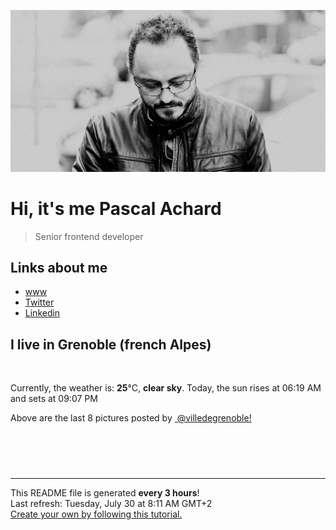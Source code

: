 ![Pascal Achard](./images/photo-pascal-achard.jpg)
# Hi, it's me Pascal Achard
> Senior frontend developer

## Links about me
- [www](https://www.pascal-achard.com)
- [Twitter](https://twitter.com/botmaster)
- [Linkedin](http://www.linkedin.com/in/pascal-achard)


## I live in Grenoble (french Alpes)
<img src="https://openweathermap.org/img/wn/01d@2x.png" alt="">

Currently, the weather is: **25**°C, **clear sky**.
Today, the sun rises at 06:19 AM and sets at 09:07 PM

Above are the last 8 pictures posted by <a href="https://www.instagram.com/villedegrenoble/" target="_blank"><img alt="" src="https://upload.wikimedia.org/wikipedia/commons/thumb/e/e7/Instagram_logo_2016.svg/1024px-Instagram_logo_2016.svg.png" width="20"/> @villedegrenoble!</a>

<p style="display: flex; flex-wrap: wrap; gap: 20px;">
        <img src="https://cdn1.picuki.com/hosted-by-instagram/q/0exhNuNYnjBGZDHIdN5WmL9I2Pk2GAlRNecaS7j0nyZiNxIsbHWB58ltwdev%7C%7CDlyKw1oASyLeDpj4IorU1xZZFp4OkXWTLSPTjZR5qmeVYCn2zFi9ZVonbk1L3IcYHap8MUtOzjYMTIfQeoEH%7C%7Cbx7a8Koru5A2MEo1zRMrBC0GAG4YWbVqFKwoV966yUlEri+YU8ajtG5WR1aRhmpNPb5DwIX%7C%7CD+fMBxsedISLQzicYRtr6+wmOHH24VdGZ9SiGxjoXrkMYrhC3nRWIz1XegYJ4YB0Yxx1C%7C%7CuksQnb1%7C%7Ci9W1FaxM+N9+sqPVETFKCipioCttkZe1khzGbXn08llj2k3ZweCcVvU+ibHVPNypfMLH1gCRQZCbR58JDl5BUrHVUF2LbaDwCMAExttwPcFv2wm52iy3R5nR+yJICC0ZtW2%7C%7CPJdJVNWlw7%7C%7C81iSAhDTD8SI+s56wbf5X6RhS95jbvydfLy2fIY5wNTfpylkmT4ZCIuucyA==.jpeg" alt="" width="200"/>
        <img src="https://cdn1.picuki.com/hosted-by-instagram/q/0exhNuNYnjBGZDHIdN5WmL9I2Pk2GAlRNucaS7j0nyZiNxIsbHWB58ltwdev%7C%7CDlyKw1oASyLeDtp7YoiWFtSZFp7PUXaT7aASDtS7K6cVICm0Ddh%7C%7CZdkkL0yJHYcZ3+r%7C%7C8NDCnicKyVHDe0AUq%7C%7Cm6vZNuKyBOTUAyXCUMLQKnmICjtCsCOwlktcf7KG4iF+44ooiMDxN4Gosak8ktdKO52hEWvrxfMh2pqV5CLkJnoE65ezRmCSsTDx6KyhBGTOgtYPCwsYCjnK6dmIHrFWsdv4wAVoZp1Pt5xc49IkqhdiDG7w82q4vkIH2bUdBXG9p+kMjxdK0kBzOaWOh2nxZxnmO76mAa9Msg8feAdKHe+%7C%7CEng%7C%7CkV6bwMJ4fc0tKU9iTAHuScri1BMoO294JE%7C%7CAThw6K0T+eQb3b3SRZKT8ToGSlG51kavCL94WG5EXckWmnkRcLnsP2RJJV+Q1xy5yp%7C%7CkB0fCGQU+lrbWDzjBYdHN1%7C%7CYrfMw8bWOL0WHg==.jpeg" alt="" width="200"/>
        <img src="https://cdn1.picuki.com/hosted-by-instagram/q/0exhNuNYnjBGZDHIdN5WmL9I2Pk2GAlRNucaS7j0nyZiNxIsbHWB58ltwdev%7C%7CDlyKw1oASyLeDtp4IgoWV1XZFp6NU3fSLOLTT1R6qmeVoCr0zxn8JdikLo3LnYfY3+s88BDCnicKyVHDe0AUq%7C%7Cm6vZNuKyBOTcAyXCUMLQKnmIC9%7C%7CyqW5193swp7LGTgUz36ol%7C%7CIjFd%7C%7CT9sdgcurNyUrDgJWPq+PMtg4555RYgPi9NYur+43Rq2ElIlc20jHzSeoqCQi8oskQbZIz4W7WaAaP8qDWlYhFG26jceg90t2JKDFaxM+Lg7sqKKGytSGWVsmBdvk5y4qCjIcT2ExXJL7lT6kp2FeasLgryhC+moT%7C%7CTdyzvuafSNMP4feTRdTf%7C%7CVUQiRdbO5D5UJxrRuJdoX8gbh4D+7VeX16ENLNWFFkgGjP4hWS8LNlaCy6EPBoBG69zUDqJTvUpl9jlFYr5PbyCItLimXQ%7C%7CdBOAvF0FR%7C%7CStwTJOqe.jpeg" alt="" width="200"/>
        <img src="https://cdn1.picuki.com/hosted-by-instagram/q/0exhNuNYnjBGZDHIdN5WmL9I2Pk2GAlRNucaS7j0nyZiNxIsbHWB58ltwdev%7C%7CDlyKw1oASyLeDtp444vVVxWZFp7PUXaTbCPSzhd66WdUICm1zxu%7C%7CZ5jkrg9JHcWZX6t8cNDCnicKyVHDe0AUq%7C%7Cm6vZNuKyBOTcAyXCUMLQKnmIC9%7C%7CyqW5193swp7LGTgUz36ol%7C%7CIjFd%7C%7CT9sdgcurNyUrDgJWPq+PMtg4555RYgPi9NYur+43Rq2ElIlc20jMCOai7r2x8cBrHPZIz4W7WaBXb84CHxYhFG26jceg90t2JKDFaxM+Lg7sqKKGytSGWVsmBdvk5y4qCjIcT2ExXJL7kTmkp2FS64LrKChCMesQvbNz3XuT%7C%7CSNMP4feTRdTf%7C%7CVUQiRdbO5D5UJxrRuJdtswWGsol6Ke6nw1QFOCQVitBfTJ7VKR++1lJ6r4y7i0BeNqj4SseWdXLdLjlFYr5PbyCIuLi2WQ%7C%7CdBOAvF0FR%7C%7CStwTJOqe.jpeg" alt="" width="200"/>
        <img src="https://cdn1.picuki.com/hosted-by-instagram/q/0exhNuNYnjBGZDHIdN5WmL9I2Pk2GAlRNecaS7j0nyZiNxIsbHWB58ltwdev%7C%7CDlyKw1oASyLeDtp444oWFpTZFp7PUXaSryASzhd66SZV4Cl2jJv%7C%7CZNpl7YxK3cfbHSs9MYqOzjYMTIfQeoEH%7C%7Cbx7a8Koru5A2MGo1zRMrBC0GAG4fy3UPI7mslm3ayEv0Pxto0%7C%7CNylL9XkgKQcursrV%7C%7CndbEvL+M4Byp6JzSPkCj9ND1OHtpCa5BTB7Kzc4KD6chYTJnLMtkSbyVTY1zWmPfphsJGIIhnCU4Q4ik8orjIj%7C%7CFaJciP1opoH2bUcmGW9opUk53cH7niTya2Gq10ZtyGXKn56rQ+YJkp6kC%7C%7CmeTPbj+XDtWpCPOY9PRFUuRa%7C%7CyFgz4bqf7BMtbwcYaWvdGig7lzyeEVbn32AdgJTNJoh+FApB1Rvm88qO89mDVjh++swovt%7C%7C6CSJdSwWRa3fa72Dc9dnmbU55uH2Hzi3VkLdBDTq3BmsOMabsXHEU=.jpeg" alt="" width="200"/>
        <img src="https://cdn1.picuki.com/hosted-by-instagram/q/0exhNuNYnjBGZDHIdN5WmL9I2Pk2GAlRNecaS7j0nyZiNxIsbHWB58ltwdev%7C%7CDlyKw1oASyLeDtp4oooVltZZFp7PUXbQLOITT5W56ueUYCm1DFj95ZinLc9LHMWYXKr88YrOzjYMTIfQeoEH%7C%7Cbx7a8Koru5A2MGo1zRMrBC0GAG4fy3UPI7mslm3ayEv0Pxto0%7C%7CNylL9XkgKQcursrV%7C%7CndbEvL+M4Byp6JzSPkCj9ND1OHtpCa5BTB7Kzc4KD6chYTJnLNOlAv5WAIPyUejH5hsJGIIhnOIskIUusorjIj%7C%7CFaJciP1opoH2bUcmGW9opUk53cH7niTya2Gq10ZtyGXKn56rQ+YJkrSgCteoTPbj5XLtSpjJO59tCFQIRa%7C%7CyFgz4bqf7BMtbwcYaWvdGig7lzyeEUOGt0icpNAVdzh6qVb9eTOy37JqpyH%7C%7C2jwnfqzgRwcGxRLUMzQ1OwNCiuSc9dnmbU55uH2KCi3JkLdBDTq3BmsOMabsXHEU=.jpeg" alt="" width="200"/>
        <img src="https://cdn1.picuki.com/hosted-by-instagram/q/0exhNuNYnjBGZDHIdN5WmL9I2Pk2GAlRNucaS7j0nyZiNxIsbHWB58ltwdev%7C%7CDlyKw1oASyLeDtp444tU1lZZFp7PUXbT7KJTT5W56SfUICn2zxm85dhlrw2KnMZYHWt98IqOzjYMTIfQeoEH%7C%7Cb2r+8X5vvwaz8MuDSbPeUtzCVG%7C%7CMm0X51wm8Qf8fTT0FOzv9R3GzNJzWM1eUAmscnbrSgLUbr2Ptl78ewlCLECi4kD6ezqlWu2FHlsRGB9KDOertaQz7hFui3rSzow+Dy1ZYMRLW81q3mLmidmuaI4j62uY9lIi7g9ta2KbUk2Dm87sDVPsbWc0SDOaj3+khYUymfswbKyevsZrZDpeN6HZMPG6BiRQ7vVRJZ4XiohJP%7C%7COfkXxOtihQpt909hrUqoA1BO28wTqOeWy0xssVGV1og2oKZQkG9iK04eV3SLxshaAtQY%7C%7CnpicTZBv7QlaopDV6gRrIC%7C%7C+P%7C%7CJ%7C%7CNiHizhYtF4MWJ5%7C%7CsysiMMq59RhA4LYAX9zmJ1MAMdg==.jpeg" alt="" width="200"/>
        <img src="https://cdn1.picuki.com/hosted-by-instagram/q/0exhNuNYnjBGZDHIdN5WmL9I2Pk2GAlRNucaS7j0nyZiNxIsbHWB58ltwdev%7C%7CDlyKw1oASyLeDtp4IgpVVtRZFp6NUzfT7GLSzZV7qucXICj0TVn%7C%7CZNhk7owKHMaY3Oo88pDCnicKyVHDe0AUq%7C%7Cm6vZNuKyBOTcAyXCUMLQKnmIC9%7C%7CyqW5193swp7LGTgUz36ol%7C%7CIjFd%7C%7CT9sdgcurNyUrDgJWPq+PMtg4555RYgPi9NYur++3Rq2ElIlc20jATPMvMaTm%7C%7Cw7owbZIz4W7WaAF4U4I2JYhFG26jceg90t2JKDFaxM+Lg7sqKKGytSGWVsmBdvk5y4qCjIcT2ExXJK7Xrqkp27ca0LrKCiC+msAPXz%7C%7CTvvX%7C%7CSNMP4feTRdTf%7C%7CVUQiRdbO5D5UJxrRuJdti%7C%7CQ+D6QTuYLPHzwdwKBZrsTOgBbR+Uee13br33y%7C%7C2oz6arRIXlMO4YuFtjlFYr5PbyCIvXV6SQ%7C%7CdBOAvF0FR%7C%7CStwTJOqe.jpeg" alt="" width="200"/>
</p>

------------
<p>This README file is generated <b>every 3 hours</b>!
    <br />Last refresh: Tuesday, July 30 at 8:11 AM GMT+2
    <br /><a href="https://medium.com/@th.guibert/how-to-create-a-self-updating-readme-md-for-your-github-profile-f8b05744ca91">Create your own by following this tutorial.</a>
</p>
<p><a href="https://github.com/botmaster/botmaster/actions/workflows/main.yaml"><img alt="" src="https://github.com/botmaster/botmaster/actions/workflows/main.yaml/badge.svg" /></a></p>

